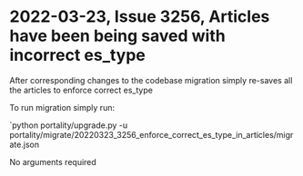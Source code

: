 # 2022-03-23, Issue 3256, Articles have been being saved with incorrect es_type

After corresponding changes to the codebase migration simply re-saves all the articles to enforce correct es_type 

To run migration simply run:

`python portality/upgrade.py -u portality/migrate/20220323_3256_enforce_correct_es_type_in_articles/migrate.json

No arguments required

